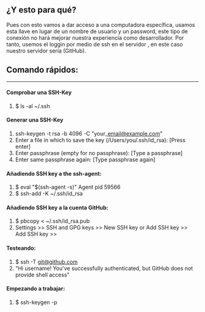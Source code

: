 ## ¿Y esto para qué?

Pues con esto vamos a dar acceso a una computadora específica, usamos esta llave en lugar de un nombre de usuario y un password, este tipo de conexión no hará mejorar nuestra experiencia como desarrollador. Por tanto, usemos el loggin por medio de ssh en el servidor , en este caso nuestro servidor sería \(GitHub\).



## Comando rápidos:

---

#### Comprobar una SSH-Key

1. $ ls -al ~/.ssh

#### Generar una SSH-Key

1. ssh-keygen -t rsa -b 4096 -C "your\_email@example.com"
2. Enter a file in which to save the key \(/Users/you/.ssh/id\_rsa\): \[Press enter\]
3. Enter passphrase \(empty for no passphrase\): \[Type a passphrase\]
4. Enter same passphrase again: \[Type passphrase again\]

#### Añadiendo SSH key a the ssh-agent:

1. $ eval "$\(ssh-agent -s\)" Agent pid 59566  
2. $ ssh-add -K ~/.ssh/id_rsa

#### Añadiendo SSH key a la cuenta GitHub:
1. $ pbcopy < ~/.ssh/id_rsa.pub
2. Settings >> SSH and GPG keys >>  New SSH key or Add SSH key >> Add SSH key >> 

#### Testeando:
1. $ ssh -T git@github.com
2. "Hi username! You've successfully authenticated, but GitHub does not provide shell access"

#### Empezando a trabajar:
1. $ ssh-keygen -p
